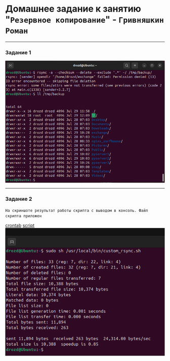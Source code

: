 # Домашнее задание к занятию "`Резервное копирование`" - `Гривняшкин Роман`

---

### Задание 1

![rsync local](./img/rsync_task1.png)


---

### Задание 2

`На скриншоте результат работы скрипта с выводом в консоль. Файл скрипта приложен`

[crontab](./crontab)
[script](./custom_rsync.sh)
![rsync + cron](./img/rsync_task2.png)

